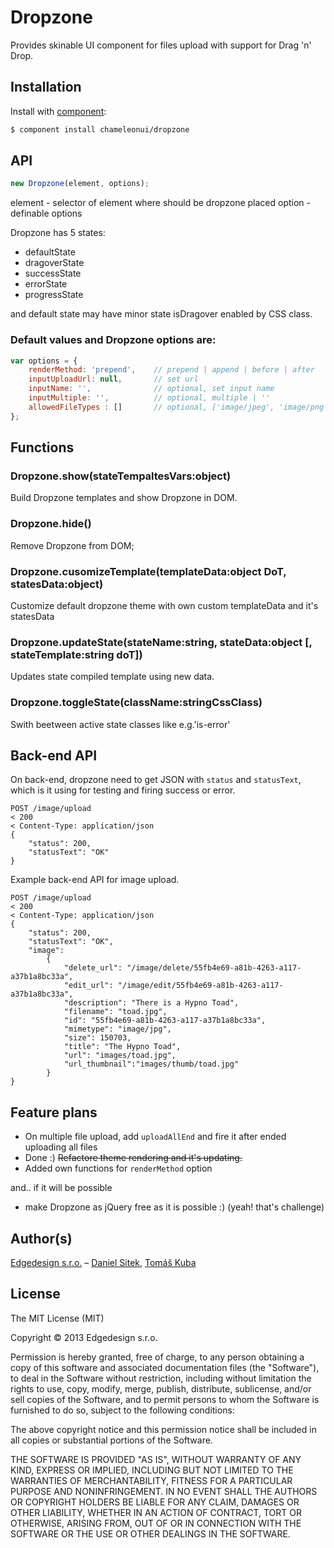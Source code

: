 # Dropzone

Provides skinable UI component for files upload with support for Drag 'n' Drop.

## Installation

Install with [component](http://component.io):

```sh
$ component install chameleonui/dropzone
```


## API

```js
new Dropzone(element, options);
```

element - selector of element where should be dropzone placed
option - definable options

Dropzone has 5 states:
* defaultState
* dragoverState
* successState
* errorState
* progressState

and default state may have minor state isDragover enabled by CSS class.

### Default values and Dropzone options are:

```js
var options = {
    renderMethod: 'prepend',    // prepend | append | before | after
    inputUploadUrl: null,       // set url
    inputName: '',              // optional, set input name
    inputMultiple: '',          // optional, multiple | ''
    allowedFileTypes : []       // optional, ['image/jpeg', 'image/png'] | []
};
```


## Functions

### Dropzone.show(stateTempaltesVars:object)

Build Dropzone templates and show Dropzone in DOM.

### Dropzone.hide()

Remove Dropzone from DOM;

### Dropzone.cusomizeTemplate(templateData:object DoT, statesData:object)

Customize default dropzone theme with own custom templateData and it's statesData

### Dropzone.updateState(stateName:string, stateData:object [, stateTemplate:string doT])

Updates state compiled template using new data.

### Dropzone.toggleState(className:stringCssClass)

Swith beetween active state classes like e.g.'is-error'



## Back-end API

On back-end, dropzone need to get JSON with `status` and `statusText`, which is it using for testing and firing success or error.

```
POST /image/upload
< 200
< Content-Type: application/json
{
    "status": 200,
    "statusText": "OK"
}
```

Example back-end API for image upload.

```
POST /image/upload
< 200
< Content-Type: application/json
{
    "status": 200,
    "statusText": "OK",
    "image":
        {
            "delete_url": "/image/delete/55fb4e69-a81b-4263-a117-a37b1a8bc33a",
            "edit_url": "/image/edit/55fb4e69-a81b-4263-a117-a37b1a8bc33a",
            "description": "There is a Hypno Toad",
            "filename": "toad.jpg",
            "id": "55fb4e69-a81b-4263-a117-a37b1a8bc33a",
            "mimetype": "image/jpg",
            "size": 150703,
            "title": "The Hypno Toad",
            "url": "images/toad.jpg",
            "url_thumbnail":"images/thumb/toad.jpg"
        }
}
```


## Feature plans

* On multiple file upload, add `uploadAllEnd` and fire it after ended uploading all files
* Done :) ~~Refactore theme rendering and it's updating.~~
* Added own functions for `renderMethod` option

and.. if it will be possible

* make Dropzone as jQuery free as it is possible :) (yeah! that's challenge)


## Author(s)

[Edgedesign s.r.o.](http://www.edgedesing.cz) – [Daniel Sitek](https://github.com/danielsitek), [Tomáš Kuba](https://github.com/tomaskuba)

## License

The MIT License (MIT)

Copyright © 2013 Edgedesign s.r.o.

Permission is hereby granted, free of charge, to any person obtaining a copy
of this software and associated documentation files (the "Software"), to deal
in the Software without restriction, including without limitation the rights
to use, copy, modify, merge, publish, distribute, sublicense, and/or sell
copies of the Software, and to permit persons to whom the Software is
furnished to do so, subject to the following conditions:

The above copyright notice and this permission notice shall be included in
all copies or substantial portions of the Software.

THE SOFTWARE IS PROVIDED "AS IS", WITHOUT WARRANTY OF ANY KIND, EXPRESS OR
IMPLIED, INCLUDING BUT NOT LIMITED TO THE WARRANTIES OF MERCHANTABILITY,
FITNESS FOR A PARTICULAR PURPOSE AND NONINFRINGEMENT. IN NO EVENT SHALL THE
AUTHORS OR COPYRIGHT HOLDERS BE LIABLE FOR ANY CLAIM, DAMAGES OR OTHER
LIABILITY, WHETHER IN AN ACTION OF CONTRACT, TORT OR OTHERWISE, ARISING FROM,
OUT OF OR IN CONNECTION WITH THE SOFTWARE OR THE USE OR OTHER DEALINGS IN
THE SOFTWARE.
